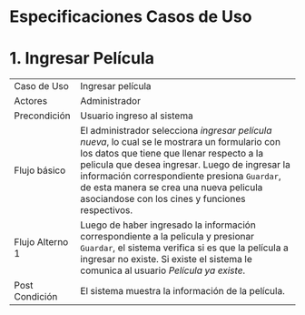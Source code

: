 # Especificaciones Casos de Uso

# 1. Ingresar Película

| | |
| --- | --- |
| Caso de Uso | Ingresar película |
| Actores | Administrador |
| Precondición | Usuario ingreso al sistema |
| Flujo básico | El administrador selecciona _ingresar película nueva_, lo cual se le mostrara un formulario con los datos que tiene que llenar respecto a la pelicula que desea ingresar. Luego de ingresar la información  correspondiente presiona `Guardar`, de esta manera se crea una nueva pelicula asociandose con los cines y funciones respectivos.|
| Flujo Alterno 1 | Luego de haber ingresado la información  correspondiente a la pelicula y presionar `Guardar`, el sistema verifica si es que la película a ingresar no existe. Si existe el sistema le comunica al usuario _Película ya existe_. |
|Post Condición | El sistema muestra la información de la película. |
